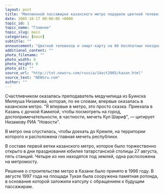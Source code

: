 ```yaml
---
layout: post
title: "Миллионной пассажирке казанского метро подарили цветной телевизор"
date: 2005-10-17 00:00:00 +0000
topic_id: 1
topic_name: "Главное"
topic_slug: main
categories: [main]
subtitle: ""
announcement: "Цветной телевизор и смарт-карту на 60 бесплатных поездок получила в подарок от администрации столицы Татарстана и Казанского метрополитена миллионный пассажир казанского метро."
additional_content: ""
photo_filename: ""
photo_width: 0
photo_height: 0
photo_alt: ""
source_url: "http://txt.newsru.com/russia/14oct2005/kazan.html"
source_text: "NEWSru.com"
author: ""
---
```

Счастливчиком оказалась преподаватель медучилища из Буинска Миляуша Низамова, которая, по ее словам, впервые оказалась в казанском метро. "Я впервые в метро, это просто сказка. Приехала в Казань с дочкой Камилой, чтобы посмотреть на город, достопримечательности, в частности, мечеть Кул Шариф", &mdash; цитирует Низамову РИА "Новости".

В метро она спустилась, чтобы доехать до Кремля, на территории которого и расположена главная мечеть республики.

В составе первой ветки казанского метро, которое было торжественно открыто в дни празднования юбилея татарстанской столицы 27 августа, пять станций. Четыре из них находятся под землей, одна расположена на метромосту.

Решение о строительстве метро в Казани было принято в 1996 году. В августе 1997 года на площади Тукая была сооружена памятная ротонда, в основание которой заложили капсулу с обращением к будущим пассажирам.
